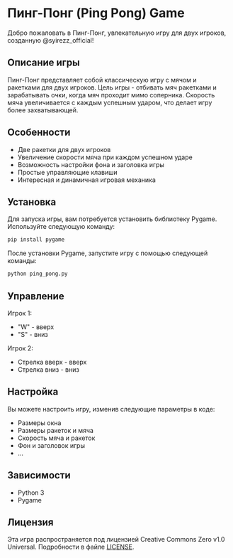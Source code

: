 # Пинг-Понг (Ping Pong) Game

Добро пожаловать в Пинг-Понг, увлекательную игру для двух игроков, созданную @syirezz_official!

## Описание игры

Пинг-Понг представляет собой классическую игру с мячом и ракетками для двух игроков. Цель игры - отбивать мяч ракетками и зарабатывать очки, когда мяч проходит мимо соперника. Скорость мяча увеличивается с каждым успешным ударом, что делает игру более захватывающей.

## Особенности

- Две ракетки для двух игроков
- Увеличение скорости мяча при каждом успешном ударе
- Возможность настройки фона и заголовка игры
- Простые управляющие клавиши
- Интересная и динамичная игровая механика

## Установка

Для запуска игры, вам потребуется установить библиотеку Pygame. Используйте следующую команду:

```bash
pip install pygame
```

После установки Pygame, запустите игру с помощью следующей команды:

```bash
python ping_pong.py
```

## Управление

Игрок 1:
- "W" - вверх
- "S" - вниз

Игрок 2:
- Стрелка вверх - вверх
- Стрелка вниз - вниз

## Настройка

Вы можете настроить игру, изменив следующие параметры в коде:

- Размеры окна
- Размеры ракеток и мяча
- Скорость мяча и ракеток
- Фон и заголовок игры
- ...

## Зависимости

- Python 3
- Pygame

## Лицензия

Эта игра распространяется под лицензией Creative Commons Zero v1.0 Universal. Подробности в файле [LICENSE](LICENSE).
